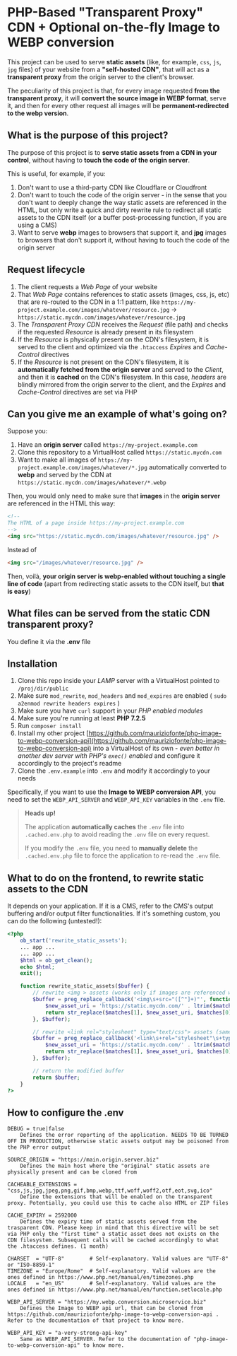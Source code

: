 # PHP-Based "Transparent Proxy" CDN + Optional on-the-fly Image to WEBP conversion

This project can be used to serve **static assets** (like, for example, `css`, `js`, `jpg` files) of your website from a **"self-hosted CDN"**, that will act as a **transparent proxy** from the origin server to the client's browser.

The peculiarity of this project is that, for every image requested **from the transparent proxy**, it will **convert the source image in WEBP format**, serve it, and then for every other request all images will be **permanent-redirected to the webp version**.

## What is the purpose of this project?

The purpose of this project is to **serve static assets from a CDN in your control**, without having to **touch the code of the origin server**.

This is useful, for example, if you:

1. Don't want to use a third-party CDN like Cloudflare or Cloudfront
2. Don't want to touch the code of the origin server - in the sense that you don't want to deeply change the way static assets are referenced in the HTML, but only write a quick and dirty rewrite rule to redirect all static assets to the CDN itself (or a buffer post-processing function, if you are using a CMS)
3. Want to serve **webp** images to browsers that support it, and **jpg** images to browsers that don't support it, without having to touch the code of the origin server

## Request lifecycle

1. The client requests a _Web Page_ of your website
2. That _Web Page_ contains references to static assets (images, css, js, etc) that are re-routed to the CDN in a 1:1 pattern, like `https://my-project.example.com/images/whatever/resource.jpg` -> `https://static.mycdn.com/images/whatever/resource.jpg`
3. The _Transparent Proxy CDN_ receives the _Request_ (file path) and checks if the requested _Resource_ is already present in its filesystem
4. If the _Resource_ is physically present on the CDN's filesystem, it is served to the client and optimized via the `.htaccess` _Expires_ and _Cache-Control_ directives
5. If the _Resource_ is not present on the CDN's filesystem, it is **automatically fetched from the origin server** and served to the _Client_, and then it is **cached** on the CDN's filesystem. In this case, _headers_ are blindly mirrored from the origin server to the client, and the _Expires_ and _Cache-Control_ directives are set via PHP

## Can you give me an example of what's going on?

Suppose you:

1. Have an **origin server** called `https://my-project.example.com`
2. Clone this repository to a VirtualHost called `https://static.mycdn.com`
3. Want to make all images of `https://my-project.example.com/images/whatever/*.jpg` automatically converted to **webp** and served by the CDN at `https://static.mycdn.com/images/whatever/*.webp`

Then, you would only need to make sure that **images** in the **origin server** are referenced in the HTML this way:

```html
<!--
The HTML of a page inside https://my-project.example.com
-->
<img src="https://static.mycdn.com/images/whatever/resource.jpg" />
```

Instead of

```html
<img src="/images/whatever/resource.jpg" />
```

Then, voilà, **your origin server is webp-enabled without touching a single line of code** (apart from redirecting static assets to the CDN itself, but **that is easy**)

## What files can be served from the static CDN transparent proxy?

You define it via the **.env** file

## Installation

1. Clone this repo inside your _LAMP_ server with a VirtualHost pointed to `/proj/dir/public`
2. Make sure `mod_rewrite`, `mod_headers` and `mod_expires` are enabled ( `sudo a2enmod rewrite headers expires` )
3. Make sure you have `curl` support in your _PHP enabled modules_
4. Make sure you're running at least **PHP 7.2.5**
5. Run `composer install`
6. Install my other project [https://github.com/mauriziofonte/php-image-to-webp-conversion-api](https://github.com/mauriziofonte/php-image-to-webp-conversion-api) into a VirtualHost of its own - _even better in another dev server with PHP's `exec()` enabled_ and configure it accordingly to the project's readme
7. Clone the `.env.example` into `.env` and modify it accordingly to your needs

Specifically, if you want to use the **Image to WEBP conversion API**, you need to set the `WEBP_API_SERVER` and `WEBP_API_KEY` variables in the `.env` file.

> **Heads up!**
>
> The application **automatically caches** the `.env` file into `.cached.env.php` to avoid reading the `.env` file on every request.
>
> If you modify the `.env` file, you need to **manually delete** the `.cached.env.php` file to force the application to re-read the `.env` file.

## What to do on the frontend, to rewrite static assets to the CDN

It depends on your application. If it is a CMS, refer to the CMS's output buffering and/or output filter functionalities. If it's something custom, you can do the following (untested!):

```php
<?php
    ob_start('rewrite_static_assets');
    ... app ...
    ... app ...
    $html = ob_get_clean();
    echo $html;
    exit();

    function rewrite_static_assets($buffer) {
        // rewrite <img > assets (works only if images are referenced with absolute paths without protocol+domain)
        $buffer = preg_replace_callback('<img\s+src="([^"]+)"', function($matches) {
            $new_asset_uri = 'https://static.mycdn.com/' . ltrim($matches[1], '/');
            return str_replace($matches[1], $new_asset_uri, $matches[0]);
        }, $buffer);

        // rewrite <link rel="stylesheet" type="text/css"> assets (same as above)
        $buffer = preg_replace_callback('<link\s+rel="stylesheet"\s+type="text/css"\s+href="([^"]+)"', function($matches) {
            $new_asset_uri = 'https://static.mycdn.com/' . ltrim($matches[1], '/');
            return str_replace($matches[1], $new_asset_uri, $matches[0]);
        }, $buffer);

        // return the modified buffer
        return $buffer;
    }
?>
```

## How to configure the .env

```text
DEBUG = true|false
    Defines the error reporting of the application. NEEDS TO BE TURNED OFF IN PRODUCTION, otherwise static assets output may be poisoned from the PHP error output

SOURCE_ORIGIN = "https://main.origin.server.biz"
    Defines the main host where the "original" static assets are physically present and can be cloned from

CACHEABLE_EXTENSIONS = "css,js,jpg,jpeg,png,gif,bmp,webp,ttf,woff,woff2,otf,eot,svg,ico"
    Define the extensions that will be enabled on the transparent proxy. Potentially, you could use this to cache also HTML or ZIP files

CACHE_EXPIRY = 2592000
    Defines the expiry time of static assets served from the trasparent CDN. Please keep in mind that this directive will be set via PHP only the "first time" a static asset does not exists on the CDN filesystem. Subsequent calls will be cached accordingly to what the .htaccess defines. (1 month)

CHARSET  = "UTF-8"        # Self-explanatory. Valid values are "UTF-8" or "ISO-8859-1"
TIMEZONE = "Europe/Rome"  # Self-explanatory. Valid values are the ones defined in https://www.php.net/manual/en/timezones.php
LOCALE   = "en_US"        # Self-explanatory. Valid values are the ones defined in https://www.php.net/manual/en/function.setlocale.php

WEBP_API_SERVER = "https://my.webp.conversion.microservice.biz"
    Defines the Image to WEBP api url, that can be cloned from https://github.com/mauriziofonte/php-image-to-webp-conversion-api . Refer to the documentation of that project to know more.

WEBP_API_KEY = "a-very-strong-api-key"
    Same as WEBP_API_SERVER. Refer to the documentation of "php-image-to-webp-conversion-api" to know more.
```
